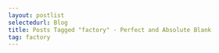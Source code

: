 ```yaml
---
layout: postlist
selectedurl: Blog
title: Posts Tagged "factory" - Perfect and Absolute Blank
tag: factory
---
```

